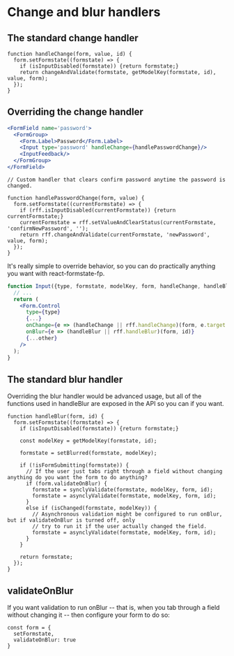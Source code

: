 # Change and blur handlers

## The standard change handler

```es6
function handleChange(form, value, id) {
  form.setFormstate((formstate) => {
    if (isInputDisabled(formstate)) {return formstate;}
    return changeAndValidate(formstate, getModelKey(formstate, id), value, form);
  });
}
```

## Overriding the change handler

```jsx
<FormField name='password'>
  <FormGroup>
    <Form.Label>Password</Form.Label>
    <Input type='password' handleChange={handlePasswordChange}/>
    <InputFeedback/>
  </FormGroup>
</FormField>
```

```es6
// Custom handler that clears confirm password anytime the password is changed.

function handlePasswordChange(form, value) {
  form.setFormstate((currentFormstate) => {
    if (rff.isInputDisabled(currentFormstate)) {return currentFormstate;}
    currentFormstate = rff.setValueAndClearStatus(currentFormstate, 'confirmNewPassword', '');
    return rff.changeAndValidate(currentFormstate, 'newPassword', value, form);
  });
}
```

It's really simple to override behavior, so you can do practically anything you want with react-formstate-fp.

```jsx
function Input({type, formstate, modelKey, form, handleChange, handleBlur, ...other}) {
  // ...
  return (
    <Form.Control
      type={type}
      {...}
      onChange={e => (handleChange || rff.handleChange)(form, e.target.value, id)}
      onBlur={e => (handleBlur || rff.handleBlur)(form, id)}
      {...other}
    />
  );
}
```

## The standard blur handler

Overriding the blur handler would be advanced usage, but all of the functions used in handleBlur are exposed in the API so you can if you want.

```es6
function handleBlur(form, id) {
  form.setFormstate((formstate) => {
    if (isInputDisabled(formstate)) {return formstate;}

    const modelKey = getModelKey(formstate, id);

    formstate = setBlurred(formstate, modelKey);

    if (!isFormSubmitting(formstate)) {
      // If the user just tabs right through a field without changing anything do you want the form to do anything?
      if (form.validateOnBlur) {
        formstate = synclyValidate(formstate, modelKey, form, id);
        formstate = asynclyValidate(formstate, modelKey, form, id);
      }
      else if (isChanged(formstate, modelKey)) {
        // Asynchronous validation might be configured to run onBlur, but if validateOnBlur is turned off, only
        // try to run it if the user actually changed the field.
        formstate = asynclyValidate(formstate, modelKey, form, id);
      }
    }

    return formstate;
  });
}
```

## validateOnBlur

If you want validation to run onBlur -- that is, when you tab through a field without changing it -- then configure your form to do so:

```es6
const form = {
  setFormstate,
  validateOnBlur: true
}
```
